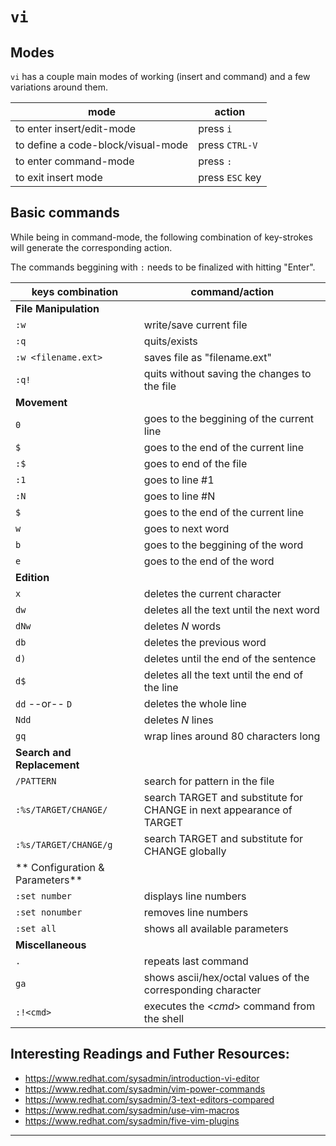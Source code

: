# `vi`

## Modes
`vi` has a couple main modes of working (insert and command) and a few variations around them.

|	mode					|	action	|
|---------------------------|-----------|
| to enter insert/edit-mode | press `i` |
| to define a code-block/visual-mode | press `CTRL-V` |
| to enter command-mode		|	press `:`		|
| to exit insert mode		|	press `ESC` key |


## Basic commands
While being in command-mode, the following combination of key-strokes will generate the corresponding action.

The commands beggining with `:` needs to be finalized with hitting "Enter".


| keys combination	|	command/action			|
|---------------|-------------------|
| **File Manipulation**	|
|	`:w`		| write/save current file	|
|	`:q`		| quits/exists	|
|	`:w <filename.ext>` | saves file as "filename.ext"	|
|	`:q!`		| quits without saving the changes to the file	|
| **Movement**	|
|	`0`  		| goes to the beggining of the current line	|
|	`$`  		| goes to the end of the current line	|
|	`:$` 		| goes to end of the file	|
|	`:1` 		| goes to line #1	|
|	`:N` 		| goes to line #N	|
|	`$`  	| goes to the end of the current line	|
|	`w`		| goes to next word	|
|	`b`		| goes to the beggining of the word	|
|	`e`		| goes to the end of the word	|
| **Edition**	|
|	`x` 	| deletes the current character	|
|	`dw` 	| deletes all the text until the next word	|
|	`dNw`	|	deletes *N* words	|
|	`db`	| deletes the previous word	|
|	`d)`	| deletes until the end of the sentence	|
|	`d$`	| deletes all the text until the end of the line	|
|	`dd` --or-- `D`	| deletes the whole line	|
|	`Ndd`	| deletes *N* lines	|
|	`gq`	| wrap lines around 80 characters long	|
| **Search and Replacement** |
|	`/PATTERN` | search for pattern in the file	|
|	`:%s/TARGET/CHANGE/` | search TARGET and substitute for CHANGE in next appearance of TARGET	|
|	`:%s/TARGET/CHANGE/g` | search TARGET and substitute for CHANGE globally	|
| ** Configuration & Parameters** |
| `:set number` | displays line numbers  |
| `:set nonumber` | removes line numbers  |
| `:set all`  | shows all available parameters  |
| **Miscellaneous** 	|
|	`.`	| repeats last command	|
|	`ga`	| shows ascii/hex/octal values of the corresponding character		|
|	`:!<cmd>`	|	executes the <*cmd*> command from the shell	|



## Interesting Readings and Futher Resources:

  * https://www.redhat.com/sysadmin/introduction-vi-editor
  * https://www.redhat.com/sysadmin/vim-power-commands
  * https://www.redhat.com/sysadmin/3-text-editors-compared
  * https://www.redhat.com/sysadmin/use-vim-macros
  * https://www.redhat.com/sysadmin/five-vim-plugins

---
